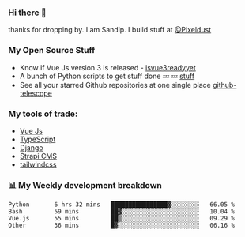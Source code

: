 ### Hi there 👋

thanks for dropping by.
I am Sandip. I build stuff at [@Pixeldust](github.com/pixeldust-in/)

###  **My Open Source Stuff**

 - Know if Vue Js version 3 is released -  [isvue3readyyet](https://github.com/sandiprb/isvue3readyyet)
 - A bunch of Python scripts to get stuff done 💤 💤 [stuff](https://github.com/sandiprb/stuff)
 - See all your starred Github repositories at one single place [github-telescope](https://github.com/sandiprb/github-telescope)



###  **My tools of trade:**
 - [Vue Js](https://github.com/vuejs/vue/)
 - [TypeScript](https://github.com/microsoft/TypeScript)
 - [Django](github.com/django/django)
 - [Strapi CMS](github.com/strapi/strapi)
 - [tailwindcss](https://github.com/tailwindlabs/tailwindcss)


###  📊 **My Weekly development breakdown**
<!--START_SECTION:waka-->

```text
Python       6 hrs 32 mins   ████████████████▓░░░░░░░░   66.05 %
Bash         59 mins         ██▓░░░░░░░░░░░░░░░░░░░░░░   10.04 %
Vue.js       55 mins         ██▒░░░░░░░░░░░░░░░░░░░░░░   09.29 %
Other        36 mins         █▓░░░░░░░░░░░░░░░░░░░░░░░   06.16 %
```

<!--END_SECTION:waka-->
